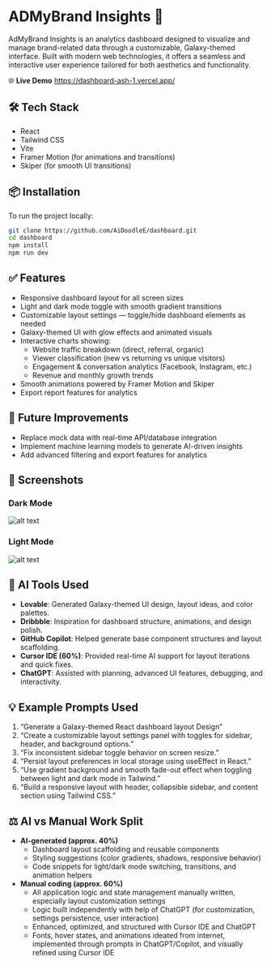 # ADMyBrand Insights 🚀

AdMyBrand Insights is an analytics dashboard designed to visualize and manage brand-related data through a customizable, Galaxy-themed interface. Built with modern web technologies, it offers a seamless and interactive user experience tailored for both aesthetics and functionality.

🌐 **Live Demo**
https://dashboard-ash-1.vercel.app/

## 🛠 Tech Stack
- React
- Tailwind CSS
- Vite
- Framer Motion (for animations and transitions)
- Skiper (for smooth UI transitions)

## 📦 Installation
To run the project locally:
```sh
git clone https://github.com/AiDoodleE/dashboard.git
cd dashboard
npm install
npm run dev
```

## ✅ Features
- Responsive dashboard layout for all screen sizes
- Light and dark mode toggle with smooth gradient transitions
- Customizable layout settings — toggle/hide dashboard elements as needed
- Galaxy-themed UI with glow effects and animated visuals
- Interactive charts showing:
  - Website traffic breakdown (direct, referral, organic)
  - Viewer classification (new vs returning vs unique visitors)
  - Engagement & conversation analytics (Facebook, Instagram, etc.)
  - Revenue and monthly growth trends
- Smooth animations powered by Framer Motion and Skiper
- Export report features for analytics

## 🚧 Future Improvements
- Replace mock data with real-time API/database integration
- Implement machine learning models to generate AI-driven insights
- Add advanced filtering and export features for analytics

## 📸 Screenshots
### Dark Mode
![alt text](image-2.png)
### Light Mode
![alt text](image-1.png)

## 🤖 AI Tools Used
- **Lovable**: Generated Galaxy-themed UI design, layout ideas, and color palettes.
- **Dribbble**: Inspiration for dashboard structure, animations, and design polish.
- **GitHub Copilot**: Helped generate base component structures and layout scaffolding.
- **Cursor IDE (60%)**: Provided real-time AI support for layout iterations and quick fixes.
- **ChatGPT**: Assisted with planning, advanced UI features, debugging, and interactivity.

## 💡 Example Prompts Used
1. “Generate a Galaxy-themed React dashboard layout Design”
2. “Create a customizable layout settings panel with toggles for sidebar, header, and background options.”
3. “Fix inconsistent sidebar toggle behavior on screen resize.”
4. “Persist layout preferences in local storage using useEffect in React.”
5. “Use gradient background and smooth fade-out effect when toggling between light and dark mode in Tailwind.”
6. “Build a responsive layout with header, collapsible sidebar, and content section using Tailwind CSS.”

## ⚖️ AI vs Manual Work Split
- **AI-generated (approx. 40%)**
  - Dashboard layout scaffolding and reusable components
  - Styling suggestions (color gradients, shadows, responsive behavior)
  - Code snippets for light/dark mode switching, transitions, and animation helpers
- **Manual coding (approx. 60%)**
  - All application logic and state management manually written, especially layout customization settings
  - Logic built independently with help of ChatGPT (for customization, settings persistence, user interaction)
  - Enhanced, optimized, and structured with Cursor IDE and ChatGPT
  - Fonts, hover states, and animations ideated from internet, implemented through prompts in ChatGPT/Copilot, and visually refined using Cursor IDE



